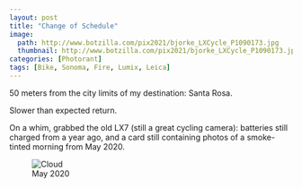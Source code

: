 ```yaml
---
layout: post
title: "Change of Schedule"
image:
  path: http://www.botzilla.com/pix2021/bjorke_LXCycle_P1090173.jpg
  thumbnail: http://www.botzilla.com/pix2021/bjorke_LXCycle_P1090173.jpg
categories: [Photorant]
tags: [Bike, Sonoma, Fire, Lumix, Leica]
---
```


50 meters from the city limits of my destination: Santa Rosa.

Slower than expected return.

<!--more-->

On a whim, grabbed the old LX7 (still a great cycling camera): batteries still charged from a year ago, and a card still containing photos of a smoke-tinted morning from May 2020.


<figure class="align-center">
<img alt="Cloud" src="http://www.botzilla.com/pix2021/bjorke_LXCycle_P1090147.jpg">
<figcaption>May 2020</figcaption>
</figure>
